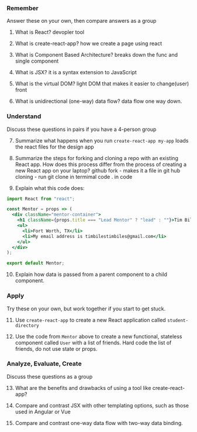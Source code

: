 ### Remember

Answer these on your own, then compare answers as a group

1.  What is React?
    devopler tool 
    
    
2.  What is create-react-app?
  how we create a page using react
  
  
3.  What is Component Based Architecture?
  breaks down the func and single component 
  
  
4.  What is JSX?
  it is a syntax extension to JavaScript

5.  What is the virtual DOM?
  light DOM that makes it easier to change(user) front

6.  What is unidirectional (one-way) data flow?
  data flow one way down. 

### Understand

Discuss these questions in pairs if you have a 4-person group

7.  Summarize what happens when you run `create-react-app my-app`
  loads the react files for the design app

8.  Summarize the steps for forking and cloning a repo with an existing React app. How does this process differ from the process of creating a new React app on your laptop?
  github fork - makes it a file in git hub
  cloning - run git clone in termimal
  code . 
  in code 

9.  Explain what this code does:

```jsx
import React from "react";

const Mentor = props => (
  <div className="mentor-container">
    <h1 className={props.title === "Lead Mentor" ? "lead" : ""}>Tim Biles</h1>
    <ul>
      <li>Fort Worth, TX</li>
      <li>My email address is timbilestimbiles@gmail.com</li>
    </ul>
  </div>
);

export default Mentor;
```

10.  Explain how data is passed from a parent component to a child component.

### Apply

Try these on your own, but work together if you start to get stuck.

11.  Use `create-react-app` to create a new React application called `student-directory`

12.  Use the code from `Mentor` above to create a new functional, stateless component called `User` with a list of friends. Hard code the list of friends, do not use state or props.

### Analyze, Evaluate, Create

Discuss these questions as a group

13. What are the benefits and drawbacks of using a tool like create-react-app?

14. Compare and contrast JSX with other templating options, such as those used in Angular or Vue

15. Compare and contrast one-way data flow with two-way data binding.
